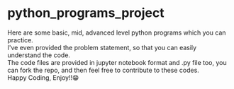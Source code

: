 # python_programs_project

Here are some basic, mid, advanced level python programs which you can practice. 
<br>
I've even provided the problem statement, so that you can easily understand the code.
<br>
The code files are provided in jupyter notebook format and .py file too, you can fork the repo, and then feel free to contribute to these codes.
<br>
Happy Coding, Enjoy!!😁
